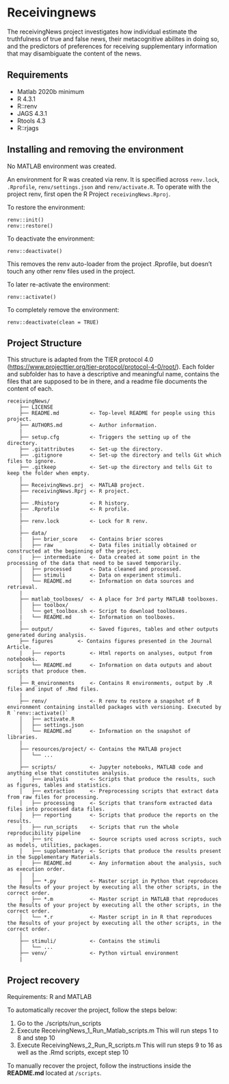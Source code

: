 # Receivingnews

The receivingNews project investigates how individual estimate the truthfulness of true and false news, their metacognitive abilites in doing so, and the predictors of preferences for receiving supplementary information that may disambiguate the content of the news.

## Requirements

- Matlab 2020b minimum
- R 4.3.1
- R::renv
- JAGS 4.3.1
- Rtools 4.3
- R::rjags

## Installing and removing the environment

No MATLAB environment was created.

An environment for R was created via renv. It is specified across `renv.lock`, `.Rprofile`, `renv/settings.json` and `renv/activate.R`. To operate with the project renv, first open the R Project `receivingNews.Rproj`.

To restore the environment:

```
renv::init()
renv::restore()
```

To deactivate the environment:

```
renv::deactivate()
```

This removes the renv auto-loader from the project .Rprofile, but doesn’t touch any other renv files used in the project.

To later re-activate the environment:

```
renv::activate()
```

To completely remove the environment:

```
renv::deactivate(clean = TRUE)
```

## Project Structure

This structure is adapted from the TIER protocol 4.0 (https://www.projecttier.org/tier-protocol/protocol-4-0/root/).
Each folder and subfolder has to have a descriptive and meaningful name, contains the files that are supposed to be in there, and a readme file documents the content of each.

```
receivingNews/
    ├── LICENSE
    ├── README.md          <- Top-level README for people using this project.
    ├── AUTHORS.md         <- Author information.
    |
    ├── setup.cfg          <- Triggers the setting up of the directory.
    ├── .gitattributes     <- Set-up the directory.
    ├── .gitignore         <- Set-up the directory and tells Git which files to ignore.
    ├── .gitkeep           <- Set-up the directory and tells Git to keep the folder when empty.
    |
    ├── ReceivingNews.prj  <- MATLAB project.
    ├── receivingNews.Rprj <- R project.
    |
    ├── .Rhistory          <- R history.
    ├── .Rprofile          <- R profile.
    |
    ├── renv.lock          <- Lock for R renv.
    |
    ├── data/
    |   ├── brier_score    <- Contains brier scores
    │   ├── raw            <- Data files initially obtained or constructed at the beginning of the project.
    |   ├── intermediate   <- Data created at some point in the processing of the data that need to be saved temporarily.
    │   ├── processed      <- Data cleaned and processed.
    │   ├── stimuli        <- Data on experiment stimuli.
    │   └── README.md      <- Information on data sources and retrieval.
    |
    ├── matlab_toolboxes/  <- A place for 3rd party MATLAB toolboxes.
    │   ├── toolbox/
    │   └── get_toolbox.sh <- Script to download toolboxes.
    |   └── README.md      <- Information on toolboxes.
    |
    ├── output/            <- Saved figures, tables and other outputs generated during analysis.
    ├── figures        <- Contains figures presented in the Journal Article.
    |   ├── reports        <- Html reports on analyses, output from notebooks.
    │   └── README.md      <- Information on data outputs and about scripts that produce them.
    |
    ├── R_environments     <- Contains R environments, output by .R files and input of .Rmd files.
    |
    ├── renv/              <- R renv to restore a snapshot of R environment containing installed packages with versioning. Executed by R `renv::activate()`
    │   ├── activate.R
    │   ├── settings.json
    │   └── README.md      <- Information on the snapshot of libraries.
    |
    ├── resources/project/ <- Contains the MATLAB project
    │   └── ...
    │
    ├── scripts/           <- Jupyter notebooks, MATLAB code and anything else that constitutes analysis.
    │   ├── analysis       <- Scripts that produce the results, such as figures, tables and statistics.
    │   ├── extraction     <- Preprocessing scripts that extract data from raw files for processing.
    │   ├── processing     <- Scripts that transform extracted data files into processed data files.
    │   ├── reporting      <- Scripts that produce the reports on the results.
    │   ├── run_scripts    <- Scripts that run the whole reproducibility pipeline
    │   ├── src            <- Source scripts used across scripts, such as models, utilities, packages.
    │   ├── supplementary  <- Scripts that produce the results present in the Supplementary Materials.
    │   ├── README.md      <- Any information about the analysis, such as execution order.
    │   |
    │   ├── *.py           <- Master script in Python that reproduces the Results of your project by executing all the other scripts, in the correct order.
    │   ├── *.m            <- Master script in MATLAB that reproduces the Results of your project by executing all the other scripts, in the correct order.
    │   └── *.r            <- Master script in in R that reproduces the Results of your project by executing all the other scripts, in the correct order.
    │
    ├── stimuli/           <- Contains the stimuli
    │   └── ...
    ├── venv/              <- Python virtual environment
    |

```

## Project recovery

Requirements: R and MATLAB

To automatically recover the project, follow the steps below:

1. Go to the ./scripts/run_scripts
2. Execute ReceivingNews_1_Run_Matlab_scripts.m This will run steps 1 to 8 and step 10
3. Execute ReceivingNews_2_Run_R_scripts.m This will run steps 9 to 16 as well as the .Rmd scripts, except step 10

To manually recover the project, follow the instructions inside the **README.md** located at `/scripts`.

